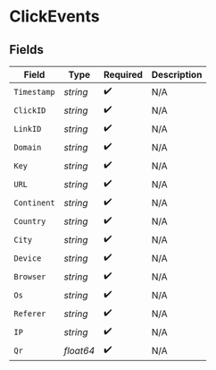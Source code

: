 # ClickEvents


## Fields

| Field              | Type               | Required           | Description        |
| ------------------ | ------------------ | ------------------ | ------------------ |
| `Timestamp`        | *string*           | :heavy_check_mark: | N/A                |
| `ClickID`          | *string*           | :heavy_check_mark: | N/A                |
| `LinkID`           | *string*           | :heavy_check_mark: | N/A                |
| `Domain`           | *string*           | :heavy_check_mark: | N/A                |
| `Key`              | *string*           | :heavy_check_mark: | N/A                |
| `URL`              | *string*           | :heavy_check_mark: | N/A                |
| `Continent`        | *string*           | :heavy_check_mark: | N/A                |
| `Country`          | *string*           | :heavy_check_mark: | N/A                |
| `City`             | *string*           | :heavy_check_mark: | N/A                |
| `Device`           | *string*           | :heavy_check_mark: | N/A                |
| `Browser`          | *string*           | :heavy_check_mark: | N/A                |
| `Os`               | *string*           | :heavy_check_mark: | N/A                |
| `Referer`          | *string*           | :heavy_check_mark: | N/A                |
| `IP`               | *string*           | :heavy_check_mark: | N/A                |
| `Qr`               | *float64*          | :heavy_check_mark: | N/A                |